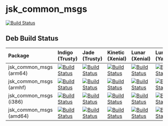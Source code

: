 # jsk_common_msgs

[![Build Status](https://travis-ci.org/jsk-ros-pkg/jsk_common_msgs.svg)](https://travis-ci.org/jsk-ros-pkg/jsk_common_msgs)


## Deb Build Status

| Package                 | Indigo (Trusty)                                                                                                                                                                                          | Jade (Trusty)                                                                                                                                                                                            | Kinetic (Xenial)                                                                                                                                                                                           | Lunar (Xenial)                                                                                                                                                                                             | Lunar (Yakkety)                                                                                                                                                                                            | Lunar (Zesty)                                                                                                                                                                                          |
|:------------------------|:---------------------------------------------------------------------------------------------------------------------------------------------------------------------------------------------------------|:---------------------------------------------------------------------------------------------------------------------------------------------------------------------------------------------------------|:-----------------------------------------------------------------------------------------------------------------------------------------------------------------------------------------------------------|:-----------------------------------------------------------------------------------------------------------------------------------------------------------------------------------------------------------|:-----------------------------------------------------------------------------------------------------------------------------------------------------------------------------------------------------------|:-------------------------------------------------------------------------------------------------------------------------------------------------------------------------------------------------------|
| jsk_common_msgs (arm64) | [![Build Status](http://build.ros.org/job/Ibin_arm_uTv8__jsk_common_msgs__ubuntu_trusty_arm64__binary/badge/icon)](http://build.ros.org/job/Ibin_arm_uTv8__jsk_common_msgs__ubuntu_trusty_arm64__binary) | [![Build Status](http://build.ros.org/job/Jbin_arm_uTv8__jsk_common_msgs__ubuntu_trusty_arm64__binary/badge/icon)](http://build.ros.org/job/Jbin_arm_uTv8__jsk_common_msgs__ubuntu_trusty_arm64__binary) | [![Build Status](http://build.ros.org/job/Kbin_uxv8_uXv8__jsk_common_msgs__ubuntu_xenial_arm64__binary/badge/icon)](http://build.ros.org/job/Kbin_uxv8_uXv8__jsk_common_msgs__ubuntu_xenial_arm64__binary) | [![Build Status](http://build.ros.org/job/Lbin_uxv8_uXv8__jsk_common_msgs__ubuntu_xenial_arm64__binary/badge/icon)](http://build.ros.org/job/Lbin_uxv8_uXv8__jsk_common_msgs__ubuntu_xenial_arm64__binary) | [![Build Status](http://build.ros.org/job/Lbin_arm_uYv8__jsk_common_msgs__ubuntu_yakkety_arm64__binary/badge/icon)](http://build.ros.org/job/Lbin_arm_uYv8__jsk_common_msgs__ubuntu_yakkety_arm64__binary) | [![Build Status](http://build.ros.org/job/Lbin_arm_uZv8__jsk_common_msgs__ubuntu_zesty_arm64__binary/badge/icon)](http://build.ros.org/job/Lbin_arm_uZv8__jsk_common_msgs__ubuntu_zesty_arm64__binary) |
| jsk_common_msgs (armhf) | [![Build Status](http://build.ros.org/job/Ibin_arm_uThf__jsk_common_msgs__ubuntu_trusty_armhf__binary/badge/icon)](http://build.ros.org/job/Ibin_arm_uThf__jsk_common_msgs__ubuntu_trusty_armhf__binary) | [![Build Status](http://build.ros.org/job/Jbin_arm_uThf__jsk_common_msgs__ubuntu_trusty_armhf__binary/badge/icon)](http://build.ros.org/job/Jbin_arm_uThf__jsk_common_msgs__ubuntu_trusty_armhf__binary) | [![Build Status](http://build.ros.org/job/Kbin_uxhf_uXhf__jsk_common_msgs__ubuntu_xenial_armhf__binary/badge/icon)](http://build.ros.org/job/Kbin_uxhf_uXhf__jsk_common_msgs__ubuntu_xenial_armhf__binary) | [![Build Status](http://build.ros.org/job/Lbin_uxhf_uXhf__jsk_common_msgs__ubuntu_xenial_armhf__binary/badge/icon)](http://build.ros.org/job/Lbin_uxhf_uXhf__jsk_common_msgs__ubuntu_xenial_armhf__binary) | [![Build Status](http://build.ros.org/job/Lbin_arm_uYhf__jsk_common_msgs__ubuntu_yakkety_armhf__binary/badge/icon)](http://build.ros.org/job/Lbin_arm_uYhf__jsk_common_msgs__ubuntu_yakkety_armhf__binary) | [![Build Status](http://build.ros.org/job/Lbin_arm_uZhf__jsk_common_msgs__ubuntu_zesty_armhf__binary/badge/icon)](http://build.ros.org/job/Lbin_arm_uZhf__jsk_common_msgs__ubuntu_zesty_armhf__binary) |
| jsk_common_msgs (i386)  | [![Build Status](http://build.ros.org/job/Ibin_uT32__jsk_common_msgs__ubuntu_trusty_i386__binary/badge/icon)](http://build.ros.org/job/Ibin_uT32__jsk_common_msgs__ubuntu_trusty_i386__binary)           | [![Build Status](http://build.ros.org/job/Jbin_uT32__jsk_common_msgs__ubuntu_trusty_i386__binary/badge/icon)](http://build.ros.org/job/Jbin_uT32__jsk_common_msgs__ubuntu_trusty_i386__binary)           | [![Build Status](http://build.ros.org/job/Kbin_uX32__jsk_common_msgs__ubuntu_xenial_i386__binary/badge/icon)](http://build.ros.org/job/Kbin_uX32__jsk_common_msgs__ubuntu_xenial_i386__binary)             | [![Build Status](http://build.ros.org/job/Lbin_uX32__jsk_common_msgs__ubuntu_xenial_i386__binary/badge/icon)](http://build.ros.org/job/Lbin_uX32__jsk_common_msgs__ubuntu_xenial_i386__binary)             | [![Build Status](http://build.ros.org/job/Lbin_uY32__jsk_common_msgs__ubuntu_yakkety_i386__binary/badge/icon)](http://build.ros.org/job/Lbin_uY32__jsk_common_msgs__ubuntu_yakkety_i386__binary)           | [![Build Status](http://build.ros.org/job/Lbin_uZ32__jsk_common_msgs__ubuntu_zesty_i386__binary/badge/icon)](http://build.ros.org/job/Lbin_uZ32__jsk_common_msgs__ubuntu_zesty_i386__binary)           |
| jsk_common_msgs (amd64) | [![Build Status](http://build.ros.org/job/Ibin_uT64__jsk_common_msgs__ubuntu_trusty_amd64__binary/badge/icon)](http://build.ros.org/job/Ibin_uT64__jsk_common_msgs__ubuntu_trusty_amd64__binary)         | [![Build Status](http://build.ros.org/job/Jbin_uT64__jsk_common_msgs__ubuntu_trusty_amd64__binary/badge/icon)](http://build.ros.org/job/Jbin_uT64__jsk_common_msgs__ubuntu_trusty_amd64__binary)         | [![Build Status](http://build.ros.org/job/Kbin_uX64__jsk_common_msgs__ubuntu_xenial_amd64__binary/badge/icon)](http://build.ros.org/job/Kbin_uX64__jsk_common_msgs__ubuntu_xenial_amd64__binary)           | [![Build Status](http://build.ros.org/job/Lbin_uX64__jsk_common_msgs__ubuntu_xenial_amd64__binary/badge/icon)](http://build.ros.org/job/Lbin_uX64__jsk_common_msgs__ubuntu_xenial_amd64__binary)           | [![Build Status](http://build.ros.org/job/Lbin_uY64__jsk_common_msgs__ubuntu_yakkety_amd64__binary/badge/icon)](http://build.ros.org/job/Lbin_uY64__jsk_common_msgs__ubuntu_yakkety_amd64__binary)         | [![Build Status](http://build.ros.org/job/Lbin_uZ64__jsk_common_msgs__ubuntu_zesty_amd64__binary/badge/icon)](http://build.ros.org/job/Lbin_uZ64__jsk_common_msgs__ubuntu_zesty_amd64__binary)         |

